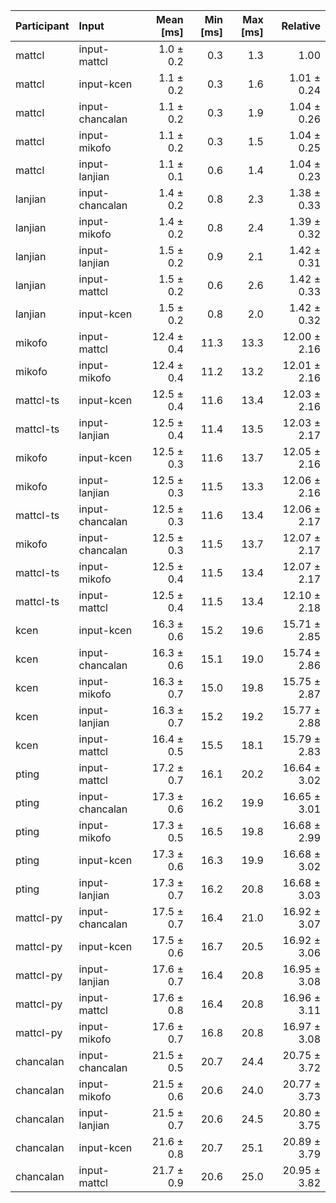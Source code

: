 | Participant | Input | Mean [ms] | Min [ms] | Max [ms] | Relative |
|:---|:---|---:|---:|---:|---:|
| mattcl | input-mattcl | 1.0 ± 0.2 | 0.3 | 1.3 | 1.00 |
| mattcl | input-kcen | 1.1 ± 0.2 | 0.3 | 1.6 | 1.01 ± 0.24 |
| mattcl | input-chancalan | 1.1 ± 0.2 | 0.3 | 1.9 | 1.04 ± 0.26 |
| mattcl | input-mikofo | 1.1 ± 0.2 | 0.3 | 1.5 | 1.04 ± 0.25 |
| mattcl | input-lanjian | 1.1 ± 0.1 | 0.6 | 1.4 | 1.04 ± 0.23 |
| lanjian | input-chancalan | 1.4 ± 0.2 | 0.8 | 2.3 | 1.38 ± 0.33 |
| lanjian | input-mikofo | 1.4 ± 0.2 | 0.8 | 2.4 | 1.39 ± 0.32 |
| lanjian | input-lanjian | 1.5 ± 0.2 | 0.9 | 2.1 | 1.42 ± 0.31 |
| lanjian | input-mattcl | 1.5 ± 0.2 | 0.6 | 2.6 | 1.42 ± 0.33 |
| lanjian | input-kcen | 1.5 ± 0.2 | 0.8 | 2.0 | 1.42 ± 0.32 |
| mikofo | input-mattcl | 12.4 ± 0.4 | 11.3 | 13.3 | 12.00 ± 2.16 |
| mikofo | input-mikofo | 12.4 ± 0.4 | 11.2 | 13.2 | 12.01 ± 2.16 |
| mattcl-ts | input-kcen | 12.5 ± 0.4 | 11.6 | 13.4 | 12.03 ± 2.16 |
| mattcl-ts | input-lanjian | 12.5 ± 0.4 | 11.4 | 13.5 | 12.03 ± 2.17 |
| mikofo | input-kcen | 12.5 ± 0.3 | 11.6 | 13.7 | 12.05 ± 2.16 |
| mikofo | input-lanjian | 12.5 ± 0.3 | 11.5 | 13.3 | 12.06 ± 2.16 |
| mattcl-ts | input-chancalan | 12.5 ± 0.3 | 11.6 | 13.4 | 12.06 ± 2.17 |
| mikofo | input-chancalan | 12.5 ± 0.3 | 11.5 | 13.7 | 12.07 ± 2.17 |
| mattcl-ts | input-mikofo | 12.5 ± 0.4 | 11.5 | 13.4 | 12.07 ± 2.17 |
| mattcl-ts | input-mattcl | 12.5 ± 0.4 | 11.5 | 13.4 | 12.10 ± 2.18 |
| kcen | input-kcen | 16.3 ± 0.6 | 15.2 | 19.6 | 15.71 ± 2.85 |
| kcen | input-chancalan | 16.3 ± 0.6 | 15.1 | 19.0 | 15.74 ± 2.86 |
| kcen | input-mikofo | 16.3 ± 0.7 | 15.0 | 19.8 | 15.75 ± 2.87 |
| kcen | input-lanjian | 16.3 ± 0.7 | 15.2 | 19.2 | 15.77 ± 2.88 |
| kcen | input-mattcl | 16.4 ± 0.5 | 15.5 | 18.1 | 15.79 ± 2.83 |
| pting | input-mattcl | 17.2 ± 0.7 | 16.1 | 20.2 | 16.64 ± 3.02 |
| pting | input-chancalan | 17.3 ± 0.6 | 16.2 | 19.9 | 16.65 ± 3.01 |
| pting | input-mikofo | 17.3 ± 0.5 | 16.5 | 19.8 | 16.68 ± 2.99 |
| pting | input-kcen | 17.3 ± 0.6 | 16.3 | 19.9 | 16.68 ± 3.02 |
| pting | input-lanjian | 17.3 ± 0.7 | 16.2 | 20.8 | 16.68 ± 3.03 |
| mattcl-py | input-chancalan | 17.5 ± 0.7 | 16.4 | 21.0 | 16.92 ± 3.07 |
| mattcl-py | input-kcen | 17.5 ± 0.6 | 16.7 | 20.5 | 16.92 ± 3.06 |
| mattcl-py | input-lanjian | 17.6 ± 0.7 | 16.4 | 20.8 | 16.95 ± 3.08 |
| mattcl-py | input-mattcl | 17.6 ± 0.8 | 16.4 | 20.8 | 16.96 ± 3.11 |
| mattcl-py | input-mikofo | 17.6 ± 0.7 | 16.8 | 20.8 | 16.97 ± 3.08 |
| chancalan | input-chancalan | 21.5 ± 0.5 | 20.7 | 24.4 | 20.75 ± 3.72 |
| chancalan | input-mikofo | 21.5 ± 0.6 | 20.6 | 24.0 | 20.77 ± 3.73 |
| chancalan | input-lanjian | 21.5 ± 0.7 | 20.6 | 24.5 | 20.80 ± 3.75 |
| chancalan | input-kcen | 21.6 ± 0.8 | 20.7 | 25.1 | 20.89 ± 3.79 |
| chancalan | input-mattcl | 21.7 ± 0.9 | 20.6 | 25.0 | 20.95 ± 3.82 |
